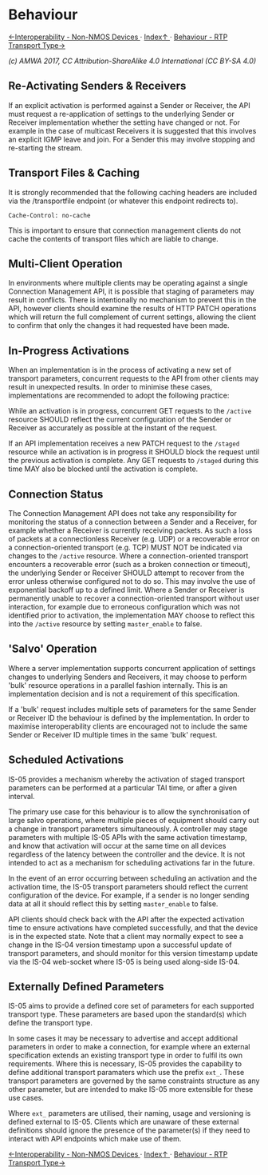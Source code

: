 # Behaviour

[←Interoperability - Non-NMOS Devices ](3.2._Interoperability_-_Non-NMOS_Devices.md) · [ Index↑ ](..) · [Behaviour - RTP Transport Type→](4.1._Behaviour_-_RTP_Transport_Type.md)

_(c) AMWA 2017, CC Attribution-ShareAlike 4.0 International (CC BY-SA 4.0)_

## Re-Activating Senders & Receivers

If an explicit activation is performed against a Sender or Receiver, the API must request a re-application of settings to the underlying Sender or Receiver implementation whether the setting have changed or not. For example in the case of multicast Receivers it is suggested that this involves an explicit IGMP leave and join. For a Sender this may involve stopping and re-starting the stream.

## Transport Files & Caching

It is strongly recommended that the following caching headers are included via the /transportfile endpoint (or whatever this endpoint redirects to).

```
Cache-Control: no-cache
```

This is important to ensure that connection management clients do not cache the contents of transport files which are liable to change.

## Multi-Client Operation

In environments where multiple clients may be operating against a single Connection Management API, it is possible that staging of parameters may result in conflicts. There is intentionally no mechanism to prevent this in the API, however clients should examine the results of HTTP PATCH operations which will return the full complement of current settings, allowing the client to confirm that only the changes it had requested have been made.

## In-Progress Activations

When an implementation is in the process of activating a new set of transport parameters, concurrent requests to the API from other clients may result in unexpected results. In order to minimise these cases, implementations are recommended to adopt the following practice:

While an activation is in progress, concurrent GET requests to the `/active` resource SHOULD reflect the current configuration of the Sender or Receiver as accurately as possible at the instant of the request.

If an API implementation receives a new PATCH request to the `/staged` resource while an activation is in progress it SHOULD block the request until the previous activation is complete. Any GET requests to `/staged` during this time MAY also be blocked until the activation is complete.

## Connection Status

The Connection Management API does not take any responsibility for monitoring the status of a connection between a Sender and a Receiver, for example whether a Receiver is currently receiving packets. As such a loss of packets at a connectionless Receiver (e.g. UDP) or a recoverable error on a connection-oriented transport (e.g. TCP) MUST NOT be indicated via changes to the `/active` resource. Where a connection-oriented transport encounters a recoverable error (such as a broken connection or timeout), the underlying Sender or Receiver SHOULD attempt to recover from the error unless otherwise configured not to do so. This may involve the use of exponential backoff up to a defined limit. Where a Sender or Receiver is permanently unable to recover a connection-oriented transport without user interaction, for example due to erroneous configuration which was not identified prior to activation, the implementation MAY choose to reflect this into the `/active` resource by setting `master_enable` to false.

## 'Salvo' Operation

Where a server implementation supports concurrent application of settings changes to underlying Senders and Receivers, it may choose to perform 'bulk' resource operations in a parallel fashion internally. This is an implementation decision and is not a requirement of this specification.

If a 'bulk' request includes multiple sets of parameters for the same Sender or Receiver ID the behaviour is defined by the implementation. In order to maximise interoperability clients are encouraged not to include the same Sender or Receiver ID multiple times in the same 'bulk' request.

## Scheduled Activations

IS-05 provides a mechanism whereby the activation of staged transport parameters can be performed at a particular TAI time, or after a given interval.

The primary use case for this behaviour is to allow the synchronisation of large salvo operations, where multiple pieces of equipment should carry out a change in transport parameters simultaneously. A controller may stage parameters with multiple IS-05 APIs with the same activation timestamp, and know that activation will occur at the same time on all devices regardless of the latency between the controller and the device. It is not intended to act as a mechanism for scheduling activations far in the future.

In the event of an error occurring between scheduling an activation and the activation time, the IS-05 transport parameters should reflect the current configuration of the device. For example, if a sender is no longer sending data at all it should reflect this by setting `master_enable` to false.

API clients should check back with the API after the expected activation time to ensure activations have completed successfully, and that the device is in the expected state. Note that a client may normally expect to see a change in the IS-04 version timestamp upon a successful update of transport parameters, and should monitor for this version timestamp update via the IS-04 web-socket where IS-05 is being used along-side IS-04.

## Externally Defined Parameters

IS-05 aims to provide a defined core set of parameters for each supported transport type. These parameters are based upon the standard(s) which define the transport type.

In some cases it may be necessary to advertise and accept additional parameters in order to make a connection, for example where an external specification extends an existing transport type in order to fulfil its own requirements. Where this is necessary, IS-05 provides the capability to define additional transport paramaters which use the prefix `ext_`. These transport parameters are governed by the same constraints structure as any other parameter, but are intended to make IS-05 more extensible for these use cases.

Where `ext_` parameters are utilised, their naming, usage and versioning is defined external to IS-05. Clients which are unaware of these external definitions should ignore the presence of the parameter(s) if they need to interact with API endpoints which make use of them.

[←Interoperability - Non-NMOS Devices ](3.2._Interoperability_-_Non-NMOS_Devices.md) · [ Index↑ ](..) · [Behaviour - RTP Transport Type→](4.1._Behaviour_-_RTP_Transport_Type.md)
